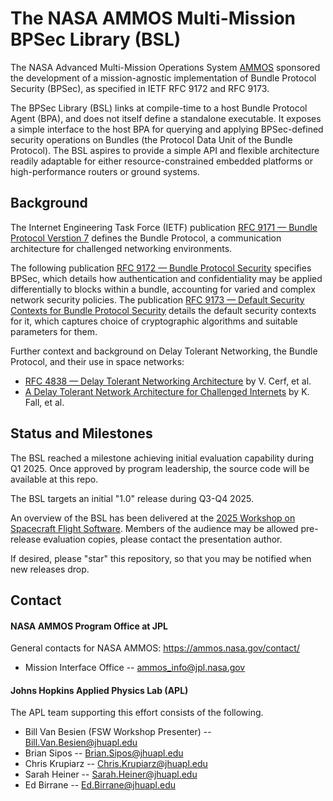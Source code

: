 # The NASA AMMOS Multi-Mission BPSec Library (BSL)

The NASA Advanced Multi-Mission Operations System [AMMOS](https://ammos.nasa.gov/) sponsored the development of a mission-agnostic implementation of Bundle Protocol Security (BPSec), as specified in IETF RFC 9172 and RFC 9173.

The BPSec Library (BSL) links at compile-time to a host Bundle Protocol Agent (BPA), and does not itself define a standalone executable. It exposes a simple interface to the host BPA for querying and applying BPSec-defined security operations on Bundles (the Protocol Data Unit of the Bundle Protocol). The BSL aspires to provide a simple API and flexible architecture readily adaptable for either resource-constrained embedded platforms or high-performance routers or ground systems.

## Background

The Internet Engineering Task Force (IETF) publication [RFC 9171 &mdash; Bundle Protocol Verstion 7](https://datatracker.ietf.org/doc/rfc9171/) defines the Bundle Protocol, a communication architecture for challenged networking environments.

The following publication [RFC 9172 &mdash; Bundle Protocol Security](https://datatracker.ietf.org/doc/rfc9172/) specifies BPSec, which details how authentication and confidentiality may be applied differentially to blocks within a bundle, accounting for varied and complex network security policies. The publication [RFC 9173 &mdash; Default Security Contexts for Bundle Protocol Security](https://datatracker.ietf.org/doc/rfc9173/) details the default security contexts for it, which captures choice of cryptographic algorithms and suitable parameters for them.

Further context and background on Delay Tolerant Networking, the Bundle Protocol, and their use in space networks:
 * [RFC 4838 &mdash; Delay Tolerant Networking Architecture](https://www.rfc-editor.org/info/rfc4838) by V. Cerf, et al.
 * [A Delay Tolerant Network Architecture for Challenged Internets](https://dl.acm.org/doi/10.1145/863955.863960) by K. Fall, et al.

## Status and Milestones 

The BSL reached a milestone achieving initial evaluation capability during Q1 2025. Once approved by program leadership, the source code will be available at this repo.

The BSL targets an initial "1.0" release during Q3-Q4 2025.

An overview of the BSL has been delivered at the [2025 Workshop on Spacecraft Flight Software](https://flightsoftware.org/workshop/FSW2025). Members of the audience may be allowed pre-release evaluation copies, please contact the presentation author.

If desired, please "star" this repository, so that you may be notified when new releases drop.

## Contact

#### NASA AMMOS Program Office at JPL

General contacts for NASA AMMOS: https://ammos.nasa.gov/contact/

 * Mission Interface Office -- ammos_info@jpl.nasa.gov

#### Johns Hopkins Applied Physics Lab (APL)

The APL team supporting this effort consists of the following.

 * Bill Van Besien (FSW Workshop Presenter) -- Bill.Van.Besien@jhuapl.edu
 * Brian Sipos -- Brian.Sipos@jhuapl.edu
 * Chris Krupiarz -- Chris.Krupiarz@jhuapl.edu
 * Sarah Heiner -- Sarah.Heiner@jhuapl.edu
 * Ed Birrane -- Ed.Birrane@jhuapl.edu


